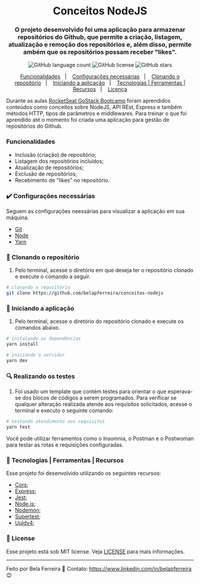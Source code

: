 <h1 align="center"> 
  Conceitos NodeJS
</h1>

<h3 align="center">
  O projeto desenvolvido foi uma aplicação para armazenar repositórios do Github, que permite a criação, listagem, atualização e remoção dos repositórios e, além disso, permite ambém que os repositórios possam receber "likes".
</h3>

<p align="center">
  <img alt="GitHub language count" src="https://img.shields.io/github/languages/count/belapferreira/conceitos-nodejs">

  <img alt="GitHub license" src="https://img.shields.io/github/license/belapferreira/conceitos-nodejs">

  <img alt="GitHub stars" src="https://img.shields.io/github/stars/belapferreira/conceitos-nodejs?style=social">
</p>

<p align="center">
  <a href="#funcionalidades">Funcionalidades</a>&nbsp;&nbsp;&nbsp;|&nbsp;&nbsp;&nbsp;
  <a href="#heavy_check_mark-configurações-necessárias">Configurações necessárias</a>&nbsp;&nbsp;&nbsp;|&nbsp;&nbsp;&nbsp;
  <a href="#arrow_down_small-clonando-o-repositório">Clonando o repositório</a>&nbsp;&nbsp;&nbsp;|&nbsp;&nbsp;&nbsp;
  <a href="#beginner-iniciando-a-aplicação">Iniciando a aplicação</a>&nbsp;&nbsp;&nbsp;|&nbsp;&nbsp;&nbsp;
  <a href="#wrench-tecnologias--ferramentas--recursos">Tecnologias | Ferramentas | Recursos</a>&nbsp;&nbsp;&nbsp;|&nbsp;&nbsp;&nbsp;
  <a href="#memo-license">Licença</a>
</p>

Durante as aulas [RocketSeat GoStack Bootcamp](https://rocketseat.com.br/bootcamp) foram aprendidos conteúdos como conceitos sobre NodeJS, API REst, Express e também métodos HTTP, tipos de parâmetros e middlewares. Para treinar o que foi aprendido até o momento foi criada uma aplicação para gestão de repositórios do Github.

### Funcionalidades

- Inclusão (criação) de repositório;
- Listagem dos repositórios incluídos;
- Atualização de repositórios;
- Exclusão de repositórios;
- Recebimento de "likes" no repositório.

### :heavy_check_mark: Configurações necessárias

Seguem as configurações neessárias para visualizar a aplicação em sua máquina.

-  [Git](https://git-scm.com)
-  [Node](https://nodejs.org/)
-  [Yarn](https://yarnpkg.com/)

### :arrow_down_small: Clonando o repositório
1. Pelo terminal, acesse o diretório em que deseja ter o repositório clonado e execute o comando a seguir.
```bash
# clonando o repositório
git clone https://github.com/belapferreira/conceitos-nodejs
```
### :beginner: Iniciando a aplicação
1. Pelo terminal, acesse o diretório do repositório clonado e execute os comandos abaixo.
```bash
# instalando as dependências
yarn install

# iniciando o servidor
yarn dev
```
### :mag: Realizando os testes
1. Foi usado um template que contém testes para orientar o que esperava-se dos blocos de códigos a serem programados. Para verificar se qualquer alteração realizada atende aos requisitos solicitados, acesse o terminal e executo o seguinte comando:
```bash
# testando atendimento aos requisitos
yarn test
```
Você pode utilizar ferramentos como o Insomnia, o Postman e o Postwoman para testar as rotas e requisições configuradas.

### :wrench: Tecnologias | Ferramentas | Recursos

Esse projeto foi desenvolvido utilizando os seguintes recursos:

-  [Cors](https://github.com/expressjs/cors);
-  [Express](https://expressjs.com/);
-  [Jest](https://jestjs.io/);
-  [Node.js](https://nodejs.org/en/);
-  [Nodemon](https://nodemon.io/);
-  [Supertest](https://github.com/visionmedia/supertest);
-  [Uuidv4](https://www.npmjs.com/package/uuidv4);

### :memo: License
Esse projeto está sob MIT license. Veja [LICENSE](https://github.com/belapferreira/conceitos-nodejs/blob/master/LICENSE) para mais informações.

---

Feito por Bela Ferreira :blue_heart: Contato: https://www.linkedin.com/in/belapferreira :blush: